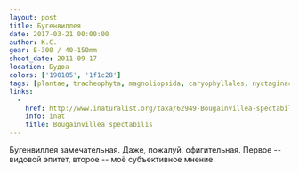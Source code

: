 ```yaml
---
layout: post
title: Бугенвиллея
date: 2017-03-21 00:00:00
author: К.С.
gear: E-300 / 40-150mm
shoot_date: 2011-09-17
location: Будва
colors: ['190105', '1f1c28']
tags: [plantae, tracheophyta, magnoliopsida, caryophyllales, nyctaginaceae, bougainvillea, bougainvillea spectabilis]
links:
  -
    href: http://www.inaturalist.org/taxa/62949-Bougainvillea-spectabilis
    info: inat
    title: Bougainvillea spectabilis
---
```


Бугенвиллея замечательная. Даже, пожалуй, офигительная. Первое -- видовой эпитет, второе -- моё субъективное мнение.
